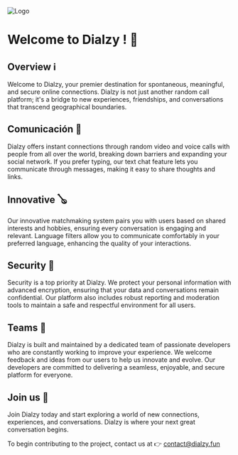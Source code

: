 
![Logo]([https://raw.githubusercontent.com/Dialzy/.github/main/logo--logo.png])


# Welcome to Dialzy ! 🎉

## Overview ℹ️
Welcome to Dialzy, your premier destination for spontaneous, meaningful, and secure online connections. Dialzy is not just another random call platform; it's a bridge to new experiences, friendships, and conversations that transcend geographical boundaries.

## Comunicación 🤠
Dialzy offers instant connections through random video and voice calls with people from all over the world, breaking down barriers and expanding your social network. If you prefer typing, our text chat feature lets you communicate through messages, making it easy to share thoughts and links.

## Innovative 🪕
Our innovative matchmaking system pairs you with users based on shared interests and hobbies, ensuring every conversation is engaging and relevant. Language filters allow you to communicate comfortably in your preferred language, enhancing the quality of your interactions.

## Security 🔑
Security is a top priority at Dialzy. We protect your personal information with advanced encryption, ensuring that your data and conversations remain confidential. Our platform also includes robust reporting and moderation tools to maintain a safe and respectful environment for all users.

## Teams 🚀
Dialzy is built and maintained by a dedicated team of passionate developers who are constantly working to improve your experience. We welcome feedback and ideas from our users to help us innovate and evolve. Our developers are committed to delivering a seamless, enjoyable, and secure platform for everyone.

## Join us 🤛
Join Dialzy today and start exploring a world of new connections, experiences, and conversations. Dialzy is where your next great conversation begins.


To begin contributing to the project, contact us at 👉 contact@dialzy.fun

